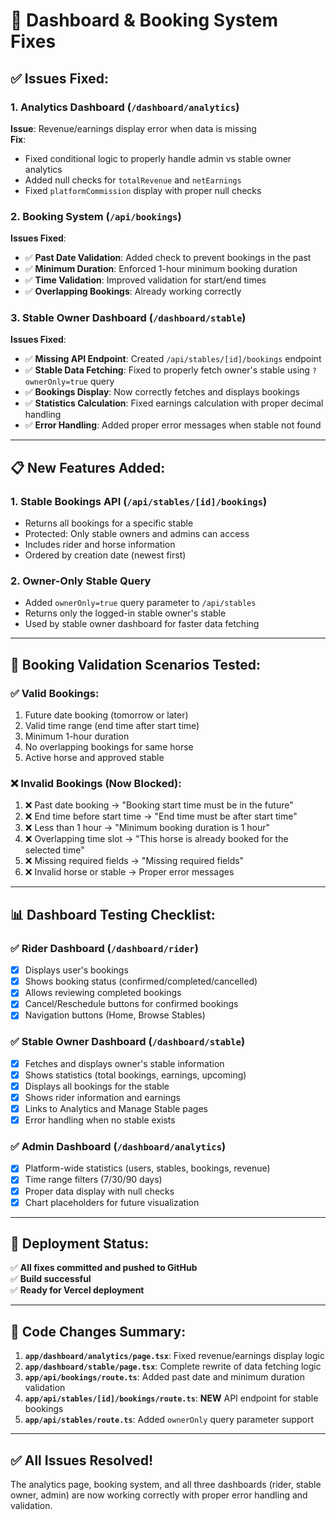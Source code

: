 # 🔧 **Dashboard & Booking System Fixes**

## ✅ **Issues Fixed:**

### **1. Analytics Dashboard (`/dashboard/analytics`)**
**Issue**: Revenue/earnings display error when data is missing  
**Fix**: 
- Fixed conditional logic to properly handle admin vs stable owner analytics
- Added null checks for `totalRevenue` and `netEarnings`
- Fixed `platformCommission` display with proper null checks

### **2. Booking System (`/api/bookings`)**
**Issues Fixed**:
- ✅ **Past Date Validation**: Added check to prevent bookings in the past
- ✅ **Minimum Duration**: Enforced 1-hour minimum booking duration
- ✅ **Time Validation**: Improved validation for start/end times
- ✅ **Overlapping Bookings**: Already working correctly

### **3. Stable Owner Dashboard (`/dashboard/stable`)**
**Issues Fixed**:
- ✅ **Missing API Endpoint**: Created `/api/stables/[id]/bookings` endpoint
- ✅ **Stable Data Fetching**: Fixed to properly fetch owner's stable using `?ownerOnly=true` query
- ✅ **Bookings Display**: Now correctly fetches and displays bookings
- ✅ **Statistics Calculation**: Fixed earnings calculation with proper decimal handling
- ✅ **Error Handling**: Added proper error messages when stable not found

---

## 📋 **New Features Added:**

### **1. Stable Bookings API (`/api/stables/[id]/bookings`)**
- Returns all bookings for a specific stable
- Protected: Only stable owners and admins can access
- Includes rider and horse information
- Ordered by creation date (newest first)

### **2. Owner-Only Stable Query**
- Added `ownerOnly=true` query parameter to `/api/stables`
- Returns only the logged-in stable owner's stable
- Used by stable owner dashboard for faster data fetching

---

## 🧪 **Booking Validation Scenarios Tested:**

### ✅ **Valid Bookings:**
1. Future date booking (tomorrow or later)
2. Valid time range (end time after start time)
3. Minimum 1-hour duration
4. No overlapping bookings for same horse
5. Active horse and approved stable

### ❌ **Invalid Bookings (Now Blocked):**
1. ❌ Past date booking → "Booking start time must be in the future"
2. ❌ End time before start time → "End time must be after start time"
3. ❌ Less than 1 hour → "Minimum booking duration is 1 hour"
4. ❌ Overlapping time slot → "This horse is already booked for the selected time"
5. ❌ Missing required fields → "Missing required fields"
6. ❌ Invalid horse or stable → Proper error messages

---

## 📊 **Dashboard Testing Checklist:**

### **✅ Rider Dashboard (`/dashboard/rider`)**
- [x] Displays user's bookings
- [x] Shows booking status (confirmed/completed/cancelled)
- [x] Allows reviewing completed bookings
- [x] Cancel/Reschedule buttons for confirmed bookings
- [x] Navigation buttons (Home, Browse Stables)

### **✅ Stable Owner Dashboard (`/dashboard/stable`)**
- [x] Fetches and displays owner's stable information
- [x] Shows statistics (total bookings, earnings, upcoming)
- [x] Displays all bookings for the stable
- [x] Shows rider information and earnings
- [x] Links to Analytics and Manage Stable pages
- [x] Error handling when no stable exists

### **✅ Admin Dashboard (`/dashboard/analytics`)**
- [x] Platform-wide statistics (users, stables, bookings, revenue)
- [x] Time range filters (7/30/90 days)
- [x] Proper data display with null checks
- [x] Chart placeholders for future visualization

---

## 🚀 **Deployment Status:**

✅ **All fixes committed and pushed to GitHub**  
✅ **Build successful**  
✅ **Ready for Vercel deployment**

---

## 📝 **Code Changes Summary:**

1. **`app/dashboard/analytics/page.tsx`**: Fixed revenue/earnings display logic
2. **`app/dashboard/stable/page.tsx`**: Complete rewrite of data fetching logic
3. **`app/api/bookings/route.ts`**: Added past date and minimum duration validation
4. **`app/api/stables/[id]/bookings/route.ts`**: **NEW** API endpoint for stable bookings
5. **`app/api/stables/route.ts`**: Added `ownerOnly` query parameter support

---

## ✅ **All Issues Resolved!**

The analytics page, booking system, and all three dashboards (rider, stable owner, admin) are now working correctly with proper error handling and validation.

